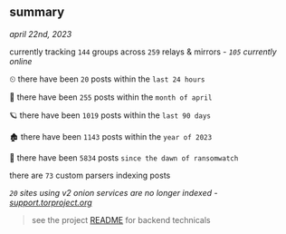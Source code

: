 
## summary
_april 22nd, 2023_

currently tracking `144` groups across `259` relays & mirrors - _`105` currently online_

⏲ there have been `20` posts within the `last 24 hours`

🦈 there have been `255` posts within the `month of april`

🪐 there have been `1019` posts within the `last 90 days`

🏚 there have been `1143` posts within the `year of 2023`

🦕 there have been `5834` posts `since the dawn of ransomwatch`

there are `73` custom parsers indexing posts

_`20` sites using v2 onion services are no longer indexed - [support.torproject.org](https://support.torproject.org/onionservices/v2-deprecation/)_

> see the project [README](https://github.com/joshhighet/ransomwatch#ransomwatch--) for backend technicals
